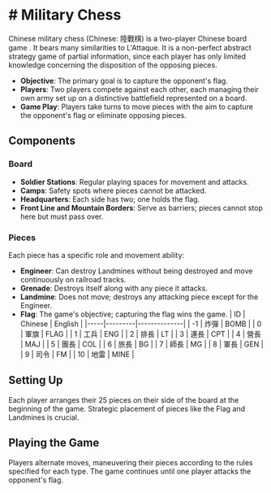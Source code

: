# # Military Chess

Chinese military chess (Chinese: 陸戰棋) is a two-player Chinese board game . It bears many similarities to L'Attaque. It is a non-perfect abstract strategy game of partial information, since each player has only limited knowledge concerning the disposition of the opposing pieces. 

- **Objective**: The primary goal is to capture the opponent's flag.
- **Players**: Two players compete against each other, each managing their own army set up on a distinctive battlefield represented on a board.
- **Game Play**: Players take turns to move pieces with the aim to capture the opponent's flag or eliminate opposing pieces.

## Components

### Board

- **Soldier Stations**: Regular playing spaces for movement and attacks.
- **Camps**: Safety spots where pieces cannot be attacked.
- **Headquarters**: Each side has two; one holds the flag.
- **Front Line and Mountain Borders**: Serve as barriers; pieces cannot stop here but must pass over.

### Pieces

Each piece has a specific role and movement ability:

- **Engineer**: Can destroy Landmines without being destroyed and move continuously on railroad tracks.
- **Grenade**: Destroys itself along with any piece it attacks.
- **Landmine**: Does not move; destroys any attacking piece except for the Engineer.
- **Flag**: The game's objective; capturing the flag wins the game.
| ID  | Chinese | English      |
|-----|---------|--------------|
| -1  | 炸彈    | BOMB         |
| 0   | 軍旗    | FLAG         |
| 1   | 工兵    | ENG          |
| 2   | 排長    | LT           |
| 3   | 連長    | CPT          |
| 4   | 營長    | MAJ          |
| 5   | 團長    | COL          |
| 6   | 旅長    | BG           |
| 7   | 師長    | MG           |
| 8   | 軍長    | GEN          |
| 9   | 司令    | FM           |
| 10  | 地雷    | MINE         |



## Setting Up

Each player arranges their 25 pieces on their side of the board at the beginning of the game. Strategic placement of pieces like the Flag and Landmines is crucial.

## Playing the Game

Players alternate moves, maneuvering their pieces according to the rules specified for each type. The game continues until one player attacks the opponent's flag.

